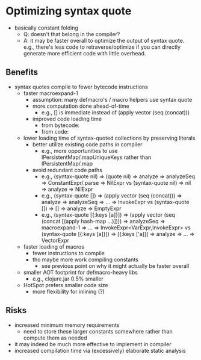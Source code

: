 # Optimizing syntax quote

- basically constant folding
  - Q: doesn't that belong in the compiler?
  - A: it may be faster overall to optimize the output of syntax quote.
       e.g., there's less code to retraverse/optimize if you can directly
             generate more efficient code with little overhead.

## Benefits

- syntax quotes compile to fewer bytecode instructions
  - faster macroexpand-1
    - assumption: many defmacro's / macro helpers use syntax quote
    - more computation done ahead-of-time
      - e.g., [] is immediate instead of (apply vector (seq (concat)))
    - improved code loading time
      - from bytecode:
      - from code:
  - lower loading time of syntax-quoted collections by preserving literals
    - better utilize existing code paths in compiler
      - e.g., more opportunities to use IPersistentMap/.mapUniqueKeys rather than IPersistentMap/.map
    - avoid redundant code paths
      - e.g., (syntax-quote nil) => (quote nil) => analyze => analyzeSeq => ConstantExpr/.parse => NilExpr
              vs
              (syntax-quote nil) => nil => analyze => NilExpr
      - e.g., (syntax-quote []) => (apply vector (seq (concat))) => analyze => analyzeSeq => ... => InvokeExpr
              vs
              (syntax-quote []) => [] => analyze => EmptyExpr
      - e.g., (syntax-quote [{:keys [a]}]) => (apply vector (seq (concat [(apply hash-map ...)]))) => analyzeSeq => macroexpand-1 => ... => InvokeExpr<VarExpr,InvokeExpr>
              vs
              (syntax-quote [{:keys [a]}]) => [{:keys ['a]]] => analyze => ... => VectorExpr<MapExpr>
  - faster loading of macros
    - fewer instructions to compile
    - tho maybe more work compiling constants
      - see previous point on why it might actually be faster overall
  - smaller AOT footprint for defmacro-heavy libs
    - e.g., clojure.jar 0.5% smaller
  - HotSpot prefers smaller code size
    - more flexibility for inlining (?)

## Risks

- increased minimum memory requirements
  - need to store these larger constants somewhere rather than compute them as needed
- it may indeed be much more effective to implement in compiler
- increased compilation time via (excessively) elaborate static analysis
